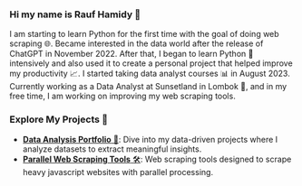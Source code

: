 ### Hi my name is Rauf Hamidy 👋

I am starting to learn Python for the first time with the goal of doing web scraping 🌐. Became interested in the data world after the release of ChatGPT in November 2022. After that, I began to learn Python 🐍 intensively and also used it to create a personal project that helped improve my productivity 📈. I started taking data analyst courses 📊 in August 2023. Currently working as a Data Analyst at Sunsetland in Lombok 🌅, and in my free time, I am working on improving my web scraping tools.

### Explore My Projects 🚀

* [**Data Analysis Portfolio** 💼](<https://github.com/raufh10/data_analyst_portfolio>): Dive into my data-driven projects where I analyze datasets to extract meaningful insights.
* [**Parallel Web Scraping Tools** 🛠️](<https://github.com/raufh10/parallel_web_scraping>): Web scraping tools designed to scrape heavy javascript websites with parallel processing.
